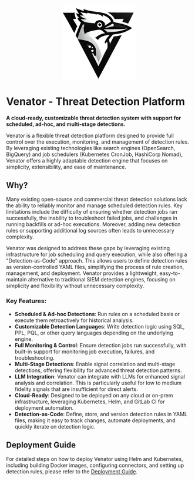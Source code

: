 <p align="center">
<img src="docs/images/logo.png" width="200"/>
</p>

# Venator - Threat Detection Platform

**A cloud-ready, customizable threat detection system with support for scheduled, ad-hoc, and multi-stage detections.**

Venator is a flexible threat detection platform designed to provide full control over the execution, monitoring, and management of detection rules. By leveraging existing technologies like search engines (OpenSearch, BigQuery) and job schedulers (Kubernetes CronJob, HashiCorp Nomad), Venator offers a highly adaptable detection engine that focuses on simplicity, extensibility, and ease of maintenance.

## Why?

Many existing open-source and commercial threat detection solutions lack the ability to reliably monitor and manage scheduled detection rules. Key limitations include the difficulty of ensuring whether detection jobs ran successfully, the inability to troubleshoot failed jobs, and challenges in running backfills or ad-hoc executions. Moreover, adding new detection rules or supporting additional log sources often leads to unnecessary complexity.

Venator was designed to address these gaps by leveraging existing infrastructure for job scheduling and query execution, while also offering a "Detection-as-Code" approach. This allows users to define detection rules as version-controlled YAML files, simplifying the process of rule creation, management, and deployment. Venator provides a lightweight, easy-to-maintain alternative to traditional SIEM detection engines, focusing on simplicity and flexibility without unnecessary complexity.

### Key Features:

- **Scheduled & Ad-hoc Detections**: Run rules on a scheduled basis or execute them retroactively for historical analysis.
- **Customizable Detection Languages**: Write detection logic using SQL, PPL, PQL, or other query languages depending on the underlying engine.
- **Full Monitoring & Control**: Ensure detection jobs run successfully, with built-in support for monitoring job execution, failures, and troubleshooting.
- **Multi-Stage Detections**: Enable signal correlation and multi-stage detections, offering flexibility for advanced threat detection patterns.
- **LLM Integration**: Venator can integrate with LLMs for enhanced signal analysis and correlation. This is particularly useful for low to medium fidelity signals that are insufficient for direct alerts.
- **Cloud-Ready**: Designed to be deployed on any cloud or on-prem infrastructure, leveraging Kubernetes, Helm, and GitLab CI for deployment automation.
- **Detection-as-Code**: Define, store, and version detection rules in YAML files, making it easy to track changes, automate deployments, and quickly iterate on detection logic.

## Deployment Guide

For detailed steps on how to deploy Venator using Helm and Kubernetes, including building Docker images, configuring connectors, and setting up detection rules, please refer to the [Deployment Guide](docs/deployment.md).
